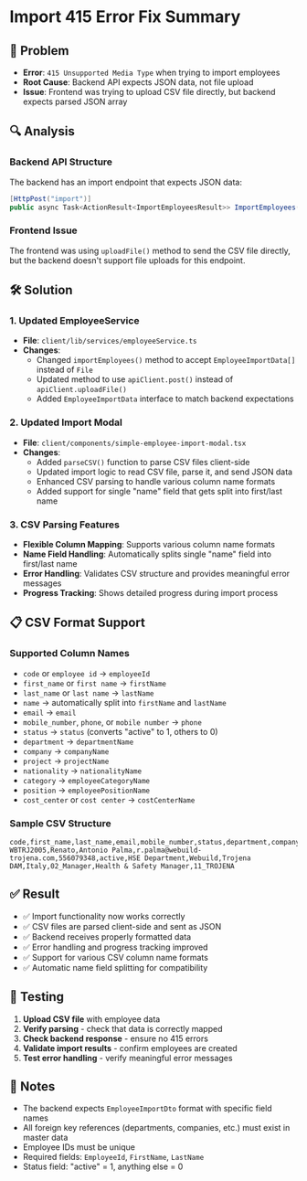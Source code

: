 # Import 415 Error Fix Summary

## 🚨 **Problem**
- **Error**: `415 Unsupported Media Type` when trying to import employees
- **Root Cause**: Backend API expects JSON data, not file upload
- **Issue**: Frontend was trying to upload CSV file directly, but backend expects parsed JSON array

## 🔍 **Analysis**

### Backend API Structure
The backend has an import endpoint that expects JSON data:
```csharp
[HttpPost("import")]
public async Task<ActionResult<ImportEmployeesResult>> ImportEmployees([FromBody] List<EmployeeImportDto> employees)
```

### Frontend Issue
The frontend was using `uploadFile()` method to send the CSV file directly, but the backend doesn't support file uploads for this endpoint.

## 🛠️ **Solution**

### 1. Updated EmployeeService
- **File**: `client/lib/services/employeeService.ts`
- **Changes**:
  - Changed `importEmployees()` method to accept `EmployeeImportData[]` instead of `File`
  - Updated method to use `apiClient.post()` instead of `apiClient.uploadFile()`
  - Added `EmployeeImportData` interface to match backend expectations

### 2. Updated Import Modal
- **File**: `client/components/simple-employee-import-modal.tsx`
- **Changes**:
  - Added `parseCSV()` function to parse CSV files client-side
  - Updated import logic to read CSV file, parse it, and send JSON data
  - Enhanced CSV parsing to handle various column name formats
  - Added support for single "name" field that gets split into first/last name

### 3. CSV Parsing Features
- **Flexible Column Mapping**: Supports various column name formats
- **Name Field Handling**: Automatically splits single "name" field into first/last name
- **Error Handling**: Validates CSV structure and provides meaningful error messages
- **Progress Tracking**: Shows detailed progress during import process

## 📋 **CSV Format Support**

### Supported Column Names
- `code` or `employee id` → `employeeId`
- `first_name` or `first name` → `firstName`
- `last_name` or `last name` → `lastName`
- `name` → automatically split into `firstName` and `lastName`
- `email` → `email`
- `mobile_number`, `phone`, or `mobile number` → `phone`
- `status` → `status` (converts "active" to 1, others to 0)
- `department` → `departmentName`
- `company` → `companyName`
- `project` → `projectName`
- `nationality` → `nationalityName`
- `category` → `employeeCategoryName`
- `position` → `employeePositionName`
- `cost_center` or `cost center` → `costCenterName`

### Sample CSV Structure
```csv
code,first_name,last_name,email,mobile_number,status,department,company,project,nationality,category,position,cost_center
WBTRJ2005,Renato,Antonio Palma,r.palma@webuild-trojena.com,556079348,active,HSE Department,Webuild,Trojena DAM,Italy,02_Manager,Health & Safety Manager,11_TROJENA
```

## ✅ **Result**
- ✅ Import functionality now works correctly
- ✅ CSV files are parsed client-side and sent as JSON
- ✅ Backend receives properly formatted data
- ✅ Error handling and progress tracking improved
- ✅ Support for various CSV column name formats
- ✅ Automatic name field splitting for compatibility

## 🧪 **Testing**
1. **Upload CSV file** with employee data
2. **Verify parsing** - check that data is correctly mapped
3. **Check backend response** - ensure no 415 errors
4. **Validate import results** - confirm employees are created
5. **Test error handling** - verify meaningful error messages

## 📝 **Notes**
- The backend expects `EmployeeImportDto` format with specific field names
- All foreign key references (departments, companies, etc.) must exist in master data
- Employee IDs must be unique
- Required fields: `EmployeeId`, `FirstName`, `LastName`
- Status field: "active" = 1, anything else = 0

